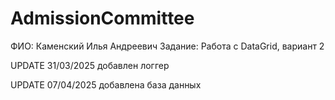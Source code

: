 # AdmissionCommittee
ФИО: Каменский Илья Андреевич Задание: Работа с DataGrid, вариант 2

UPDATE 31/03/2025
добавлен логгер

UPDATE 07/04/2025
добавлена база данных
